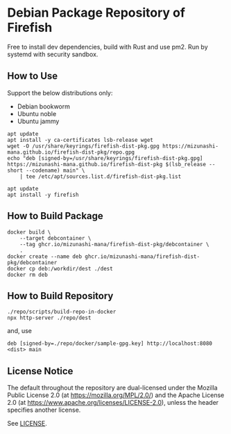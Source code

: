 # Debian Package Repository of Firefish

Free to install dev dependencies, build with Rust and use pm2. Run by systemd with security sandbox.

## How to Use

Support the below distributions only:

* Debian bookworm
* Ubuntu noble
* Ubuntu jammy

```
apt update
apt install -y ca-certificates lsb-release wget
wget -O /usr/share/keyrings/firefish-dist-pkg.gpg https://mizunashi-mana.github.io/firefish-dist-pkg/repo.gpg
echo "deb [signed-by=/usr/share/keyrings/firefish-dist-pkg.gpg] https://mizunashi-mana.github.io/firefish-dist-pkg $(lsb_release --short --codename) main" \
    | tee /etc/apt/sources.list.d/firefish-dist-pkg.list

apt update
apt install -y firefish
```

## How to Build Package

```
docker build \
    --target debcontainer \
    --tag ghcr.io/mizunashi-mana/firefish-dist-pkg/debcontainer \
    .
docker create --name deb ghcr.io/mizunashi-mana/firefish-dist-pkg/debcontainer
docker cp deb:/workdir/dest ./dest
docker rm deb
```

## How to Build Repository

```
./repo/scripts/build-repo-in-docker
npx http-server ./repo/dest
```

and, use

```
deb [signed-by=./repo/docker/sample-gpg.key] http://localhost:8080 <dist> main
```

## License Notice

The default throughout the repository are dual-licensed under the Mozilla Public License 2.0 (at https://mozilla.org/MPL/2.0/) and the Apache License 2.0 (at https://www.apache.org/licenses/LICENSE-2.0), unless the header specifies another license.

See [LICENSE](./LICENSE).
